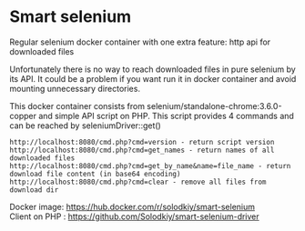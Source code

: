 Smart selenium
==============

Regular selenium docker container with one extra feature: http api for downloaded files

Unfortunately there is no way to reach downloaded files in pure selenium by its API. It could be a problem if you want run it in docker container and avoid mounting unnecessary directories.

This docker container consists from selenium/standalone-chrome:3.6.0-copper and simple API script on PHP. This script provides 4 commands and can be reached by seleniumDriver::get()
```
http://localhost:8080/cmd.php?cmd=version - return script version
http://localhost:8080/cmd.php?cmd=get_names - return names of all downloaded files
http://localhost:8080/cmd.php?cmd=get_by_name&name=file_name - return download file content (in base64 encoding)
http://localhost:8080/cmd.php?cmd=clear - remove all files from download dir
```

Docker image: https://hub.docker.com/r/solodkiy/smart-selenium  
Client on PHP : https://github.com/Solodkiy/smart-selenium-driver
